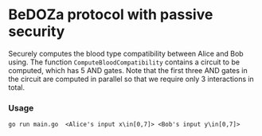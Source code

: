 # BeDOZa  protocol with passive security
Securely computes the blood type compatibility between Alice and Bob using.
The function `ComputeBloodCompatibility` contains a circuit to be computed, which has 5 AND gates.
Note that the first three AND gates in the circuit are computed in parallel so that we require only 3 interactions in total.

### Usage
```
go run main.go  <Alice's input x\in[0,7]> <Bob's input y\in[0,7]>
```

